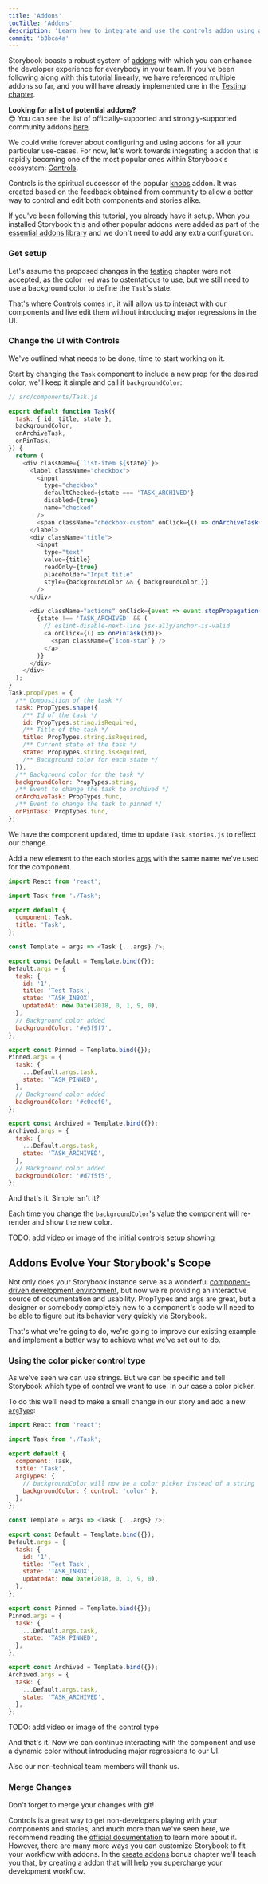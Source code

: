 ```yaml
---
title: 'Addons'
tocTitle: 'Addons'
description: 'Learn how to integrate and use the controls addon using a popular example'
commit: 'b3bca4a'
---
```


Storybook boasts a robust system of [addons](https://storybook.js.org/docs/react/configure/storybook-addons) with which you can enhance the developer experience for
everybody in your team. If you've been following along with this tutorial linearly, we have referenced multiple addons so far, and you will have already implemented one in the [Testing chapter](/react/en/test/).

<div class="aside">
<strong>Looking for a list of potential addons?</strong>
<br/>
😍 You can see the list of officially-supported and strongly-supported community addons <a href="https://storybook.js.org/addons">here</a>.
</div>

We could write forever about configuring and using addons for all your particular use-cases. For now, let's work towards integrating a addon that is rapidly becoming one of the most popular ones within Storybook's ecosystem: [Controls](https://storybook.js.org/docs/react/essentials/controls).

Controls is the spiritual successor of the popular [knobs](https://github.com/storybooks/storybook/tree/master/addons/knobs) addon. It was created based on the feedback obtained from community to allow a better way to control and edit both components and stories alike.

If you've been following this tutorial, you already have it setup. When you installed Storybook this and other popular addons were added as part of the [essential addons library](https://storybook.js.org/docs/react/essentials/introduction) and we don't need to add any extra configuration.

### Get setup

Let's assume the proposed changes in the [testing](/react/en/test) chapter were not accepted, as the color `red` was to ostentatious to use, but we still need to use a background color to define the `Task`'s state.

That's where Controls comes in, it will allow us to interact with our components and live edit them without introducing major regressions in the UI.

### Change the UI with Controls

We've outlined what needs to be done, time to start working on it.

Start by changing the `Task` component to include a new prop for the desired color, we'll keep it simple and call it `backgroundColor`:

```javascript
// src/components/Task.js

export default function Task({
  task: { id, title, state },
  backgroundColor,
  onArchiveTask,
  onPinTask,
}) {
  return (
    <div className={`list-item ${state}`}>
      <label className="checkbox">
        <input
          type="checkbox"
          defaultChecked={state === 'TASK_ARCHIVED'}
          disabled={true}
          name="checked"
        />
        <span className="checkbox-custom" onClick={() => onArchiveTask(id)} />
      </label>
      <div className="title">
        <input
          type="text"
          value={title}
          readOnly={true}
          placeholder="Input title"
          style={backgroundColor && { backgroundColor }}
        />
      </div>

      <div className="actions" onClick={event => event.stopPropagation()}>
        {state !== 'TASK_ARCHIVED' && (
          // eslint-disable-next-line jsx-a11y/anchor-is-valid
          <a onClick={() => onPinTask(id)}>
            <span className={`icon-star`} />
          </a>
        )}
      </div>
    </div>
  );
}
Task.propTypes = {
  /** Composition of the task */
  task: PropTypes.shape({
    /** Id of the task */
    id: PropTypes.string.isRequired,
    /** Title of the task */
    title: PropTypes.string.isRequired,
    /** Current state of the task */
    state: PropTypes.string.isRequired,
    /** Background color for each state */
  }),
  /** Background color for the task */
  backgroundColor: PropTypes.string,
  /** Event to change the task to archived */
  onArchiveTask: PropTypes.func,
  /** Event to change the task to pinned */
  onPinTask: PropTypes.func,
};
```

We have the component updated, time to update `Task.stories.js` to reflect our change.

Add a new element to the each stories [`args`](https://storybook.js.org/docs/react/writing-stories/args) with the same name we've used for the component.

```javascript
import React from 'react';

import Task from './Task';

export default {
  component: Task,
  title: 'Task',
};

const Template = args => <Task {...args} />;

export const Default = Template.bind({});
Default.args = {
  task: {
    id: '1',
    title: 'Test Task',
    state: 'TASK_INBOX',
    updatedAt: new Date(2018, 0, 1, 9, 0),
  },
  // Background color added
  backgroundColor: '#e5f9f7',
};

export const Pinned = Template.bind({});
Pinned.args = {
  task: {
    ...Default.args.task,
    state: 'TASK_PINNED',
  },
  // Background color added
  backgroundColor: '#c0eef0',
};

export const Archived = Template.bind({});
Archived.args = {
  task: {
    ...Default.args.task,
    state: 'TASK_ARCHIVED',
  },
  // Background color added
  backgroundColor: '#d7f5f5',
};
```

And that's it. Simple isn't it?

Each time you change the `backgroundColor`'s value the component will re-render and show the new color.

<div class="aside">
TODO: add video or image of the initial controls setup showing
</div>

## Addons Evolve Your Storybook's Scope

Not only does your Storybook instance serve as a wonderful [component-driven development environment](https://www.componentdriven.org/), but now we're providing an interactive source of documentation and usability. PropTypes and args are great, but a designer or somebody completely new to a component's code will need to be able to figure out its behavior very quickly via Storybook.

That's what we're going to do, we're going to improve our existing example and implement a better way to achieve what we've set out to do.

### Using the color picker control type

As we've seen we can use strings. But we can be specific and tell Storybook which type of control we want to use. In our case a color picker.

To do this we'll need to make a small change in our story and add a new [`argType`](https://storybook.js.org/docs/react/essentials/controls#choosing-the-control-type):

```javascript
import React from 'react';

import Task from './Task';

export default {
  component: Task,
  title: 'Task',
  argTypes: {
    // backgroundColor will now be a color picker instead of a string
    backgroundColor: { control: 'color' },
  },
};

const Template = args => <Task {...args} />;

export const Default = Template.bind({});
Default.args = {
  task: {
    id: '1',
    title: 'Test Task',
    state: 'TASK_INBOX',
    updatedAt: new Date(2018, 0, 1, 9, 0),
  },
};

export const Pinned = Template.bind({});
Pinned.args = {
  task: {
    ...Default.args.task,
    state: 'TASK_PINNED',
  },
};

export const Archived = Template.bind({});
Archived.args = {
  task: {
    ...Default.args.task,
    state: 'TASK_ARCHIVED',
  },
};
```

<div class="aside">
TODO: add video or image of the control type
</div>

And that's it. Now we can continue interacting with the component and use a dynamic color without introducing major regressions to our UI.

Also our non-technical team members will thank us.

### Merge Changes

Don't forget to merge your changes with git!

<div class="aside"><p>Controls is a great way to get non-developers playing with your components and stories, and much more than we've seen here, we recommend reading the <a href="https://storybook.js.org/docs/react/essentials/controls">official documentation</a> to learn more about it. However, there are many more ways you can customize Storybook to fit your workflow with addons. In the <a href="/intro-to-storybook/react/en/creating-addons">create addons</a> bonus chapter we'll teach you that, by creating a addon that will help you supercharge your development workflow.</p></div>
